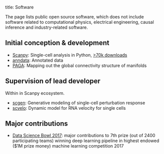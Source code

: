 title: Software

<script async defer src="https://buttons.github.io/buttons.js"></script>

The page lists public open source software, which does not include software related to computational physics, electrical engineering, causal inference and industry-related software.

## Initial conception & development

* [Scanpy](https://github.com/theislab/scanpy):  Single-cell analysis in Python, [>70k downloads](../blog/2019-10-09-scanpy-usage/) <a class="github-button" href="https://github.com/theislab/scanpy" data-icon="octicon-star" data-show-count="true"></a>
* [anndata](https://github.com/theislab/anndata): Annotated data <a class="github-button" href="https://github.com/theislab/anndata" data-icon="octicon-star" data-show-count="true"></a>
* [PAGA](https://github.com/theislab/paga): Mapping out the global connectivity structure of manifolds <a class="github-button" href="https://github.com/theislab/paga" data-icon="octicon-star" data-show-count="true"></a>


## Supervision of lead developer

Within in Scanpy ecosystem.

* [scgen](https://github.com/theislab/scgen): Generative modeling of single-cell perturbation response <a class="github-button" href="https://github.com/theislab/scgen" data-icon="octicon-star" data-show-count="true"></a>
* [scvelo](https://github.com/theislab/scvelo): Dynamic model for RNA velocity for single cells <a class="github-button" href="https://github.com/theislab/scvelo" data-icon="octicon-star" data-show-count="true"></a>


## Major contributions

* [Data Science Bowl 2017](https://github.com/NDKoehler/DataScienceBowl2017_7th_place): major contributions to 7th prize (out of 2400 participating teams) winning deep learning pipeline in highest endowed ($1M prize money) machine learning competition 2017


